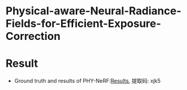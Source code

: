 # Physical-aware-Neural-Radiance-Fields-for-Efficient-Exposure-Correction
# Result
* Ground truth and results of PHY-NeRF:[Results](https://pan.baidu.com/s/1ecQKJ-w8_CpqUkYlnKzipA), 提取码: xjk5
